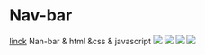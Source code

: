 # Nav-bar
<a href="https://nav-bar-sand.vercel.app/">linck</a>
Nan-bar &amp; html &amp;css &amp; javascript
<img src="https://www5.0zz0.com/2023/10/20/12/348076730.png">
<img src="https://www3.0zz0.com/2023/10/20/12/884303753.png">
<img src="https://www5.0zz0.com/2023/10/20/12/681462517.png">
<img src="https://www7.0zz0.com/2023/10/20/12/481464813.png">
